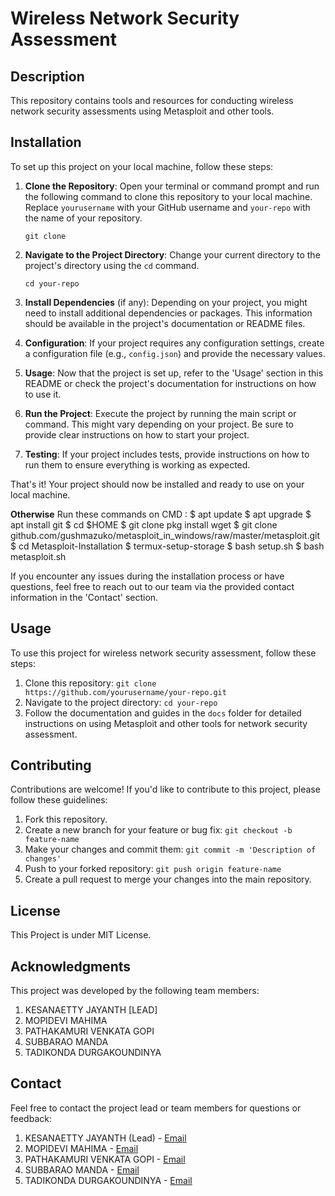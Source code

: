 # Wireless Network Security Assessment

## Description
This repository contains tools and resources for conducting wireless network security assessments using Metasploit and other tools.

## Installation

To set up this project on your local machine, follow these steps:

1. **Clone the Repository**: Open your terminal or command prompt and run the following command to clone this repository to your local machine. Replace `yourusername` with your GitHub username and `your-repo` with the name of your repository.

    ```
    git clone 
    ```

2. **Navigate to the Project Directory**: Change your current directory to the project's directory using the `cd` command.

    ```
    cd your-repo
    ```

3. **Install Dependencies** (if any): Depending on your project, you might need to install additional dependencies or packages. This information should be available in the project's documentation or README files.

4. **Configuration**: If your project requires any configuration settings, create a configuration file (e.g., `config.json`) and provide the necessary values.

5. **Usage**: Now that the project is set up, refer to the 'Usage' section in this README or check the project's documentation for instructions on how to use it.

6. **Run the Project**: Execute the project by running the main script or command. This might vary depending on your project. Be sure to provide clear instructions on how to start your project.

7. **Testing**: If your project includes tests, provide instructions on how to run them to ensure everything is working as expected.

That's it! Your project should now be installed and ready to use on your local machine.

**Otherwise**
Run these commands on CMD :
 $ apt update
 $ apt upgrade
 $ apt install git
 $ cd $HOME
 $ git clone pkg install wget 
 $ git clone github.com/gushmazuko/metasploit_in_windows/raw/master/metasploit.git
 $ cd Metasploit-Installation
 $ termux-setup-storage
 $ bash setup.sh
 $ bash metasploit.sh

If you encounter any issues during the installation process or have questions, feel free to reach out to our team via the provided contact information in the 'Contact' section.



## Usage
To use this project for wireless network security assessment, follow these steps:

1. Clone this repository: `git clone https://github.com/yourusername/your-repo.git`
2. Navigate to the project directory: `cd your-repo`
3. Follow the documentation and guides in the `docs` folder for detailed instructions on using Metasploit and other tools for network security assessment.

<!-- Add code examples or screenshots here if necessary -->

## Contributing
Contributions are welcome! If you'd like to contribute to this project, please follow these guidelines:

1. Fork this repository.
2. Create a new branch for your feature or bug fix: `git checkout -b feature-name`
3. Make your changes and commit them: `git commit -m 'Description of changes'`
4. Push to your forked repository: `git push origin feature-name`
5. Create a pull request to merge your changes into the main repository.

## License
This Project is under MIT License.

## Acknowledgments
This project was developed by the following team members:

1. KESANAETTY JAYANTH [LEAD]
2. MOPIDEVI MAHIMA
3. PATHAKAMURI VENKATA GOPI
4. SUBBARAO MANDA
5. TADIKONDA DURGAKOUNDINYA

## Contact
Feel free to contact the project lead or team members for questions or feedback:

1. KESANAETTY JAYANTH (Lead) - [Email](mailto:208x1a0435@khitguntur.ac.in)
2. MOPIDEVI MAHIMA - [Email](mailto:208x1a0471@khitguntur.ac.in)
3. PATHAKAMURI VENKATA GOPI - [Email](mailto:208x1a04f0@khitguntur.ac.in)
4. SUBBARAO MANDA - [Email](mailto:208x1a0470@khitguntur.ac.in)
5. TADIKONDA DURGAKOUNDINYA - [Email](mailto:your-email@example.com)

